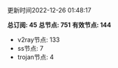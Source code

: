 更新时间2022-12-26 01:48:17

**总订阅: 45**
**总节点: 751**
**有效节点: 144**
- v2ray节点: 133
- ss节点: 7
- trojan节点: 4
